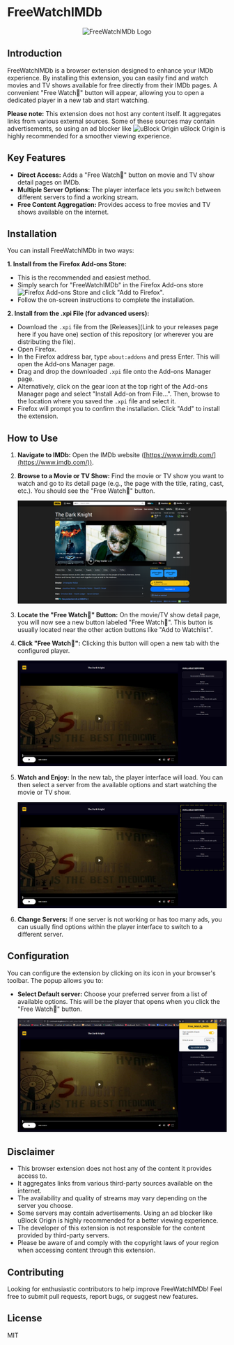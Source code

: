 # FreeWatchIMDb

<p align="center">
  <img src="assets/logo.png" alt="FreeWatchIMDb Logo" width="200">
</p>

## Introduction

FreeWatchIMDb is a browser extension designed to enhance your IMDb experience. By installing this extension, you can easily find and watch movies and TV shows available for free directly from their IMDb pages. A convenient "Free Watch🍿" button will appear, allowing you to open a dedicated player in a new tab and start watching.

**Please note:** This extension does not host any content itself. It aggregates links from various external sources. Some of these sources may contain advertisements, so using an ad blocker like <img src="assets/ublock_icon.png" alt="uBlock Origin" width="20"> uBlock Origin is highly recommended for a smoother viewing experience.

## Key Features

* **Direct Access:** Adds a "Free Watch🍿" button on movie and TV show detail pages on IMDb.
* **Multiple Server Options:** The player interface lets you switch between different servers to find a working stream.
* **Free Content Aggregation:** Provides access to free movies and TV shows available on the internet.

## Installation

You can install FreeWatchIMDb in two ways:

**1. Install from the Firefox Add-ons Store:**

* This is the recommended and easiest method.
* Simply search for "FreeWatchIMDb" in the Firefox Add-ons store <img src="assets/firefox_addons_icon.png" alt="Firefox Add-ons Store" width="20"> and click "Add to Firefox".
* Follow the on-screen instructions to complete the installation.

**2. Install from the .xpi File (for advanced users):**

* Download the `.xpi` file from the [Releases](Link to your releases page here if you have one) section of this repository (or wherever you are distributing the file).
* Open Firefox.
* In the Firefox address bar, type `about:addons` and press Enter. This will open the Add-ons Manager page.
* Drag and drop the downloaded `.xpi` file onto the Add-ons Manager page.
* Alternatively, click on the gear icon at the top right of the Add-ons Manager page and select "Install Add-on from File...". Then, browse to the location where you saved the `.xpi` file and select it.
* Firefox will prompt you to confirm the installation. Click "Add" to install the extension.

## How to Use

1.  **Navigate to IMDb:** Open the IMDb website ([https://www.imdb.com/](https://www.imdb.com/)).

2.  **Browse to a Movie or TV Show:** Find the movie or TV show you want to watch and go to its detail page (e.g., the page with the title, rating, cast, etc.). You should see the "Free Watch🍿" button.

    ![IMDb Detail Page with Free Watch Button](src/assets/screenshots/imdb_page.png)

3.  **Locate the "Free Watch🍿" Button:** On the movie/TV show detail page, you will now see a new button labeled "Free Watch🍿". This button is usually located near the other action buttons like "Add to Watchlist".

4.  **Click "Free Watch🍿":** Clicking this button will open a new tab with the configured player.

    ![Player Opens in New Tab](src/assets/screenshots/player_tab.png)

5.  **Watch and Enjoy:** In the new tab, the player interface will load. You can then select a server from the available options and start watching the movie or TV show.

    ![Player Interface with Server Options](src/assets/screenshots/player_interface.png)

6.  **Change Servers:** If one server is not working or has too many ads, you can usually find options within the player interface to switch to a different server.

## Configuration

You can configure the extension by clicking on its icon in your browser's toolbar. The popup allows you to:

* **Select Default server:** Choose your preferred server from a list of available options. This will be the player that opens when you click the "Free Watch🍿" button.

    ![Extension Configuration Popup](src/assets/screenshots/extension_popup.png)

## Disclaimer

* This browser extension does not host any of the content it provides access to.
* It aggregates links from various third-party sources available on the internet.
* The availability and quality of streams may vary depending on the server you choose.
* Some servers may contain advertisements. Using an ad blocker like uBlock Origin is highly recommended for a better viewing experience.
* The developer of this extension is not responsible for the content provided by third-party servers.
* Please be aware of and comply with the copyright laws of your region when accessing content through this extension.

## Contributing

Looking for enthusiastic contributors to help improve FreeWatchIMDb! Feel free to submit pull requests, report bugs, or suggest new features.

## License

MIT
